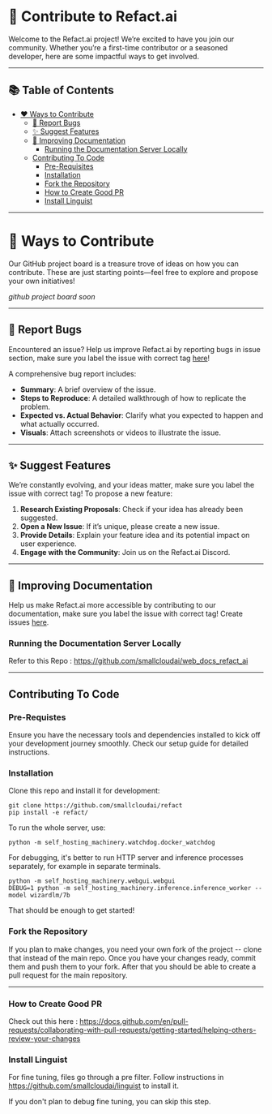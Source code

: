 
# 🌟 Contribute to Refact.ai

Welcome to the Refact.ai project! We’re excited to have you join our community. Whether you’re a first-time contributor or a seasoned developer, here are some impactful ways to get involved.

---

## 📚 Table of Contents

- [❤️ Ways to Contribute](#-ways-to-contribute)
  - [🐛 Report Bugs](#-report-bugs)
  - [✨ Suggest Features](#-suggest-features)
  - [📖 Improving Documentation](#-improving-documentation)
    - [Running the Documentation Server Locally](#running-the-documentation-server-locally)
  - [Contributing To Code](#contributing-to-code)
    - [Pre-Requisites](#pre-requistes)
    - [Installation](#installation)
    - [Fork the Repository](#fork-the-repository)
    - [How to Create Good PR](#how-to-create-good-pr)
    - [Install Linguist](#install-linguist)
   

---
     

# 🚀 Ways to Contribute

Our GitHub project board is a treasure trove of ideas on how you can contribute. These are just starting points—feel free to explore and propose your own initiatives!

*github project board soon*

---

## 🐛 Report Bugs

Encountered an issue? Help us improve Refact.ai by reporting bugs in issue section, make sure you label the issue with correct tag [here](https://github.com/smallcloudai/refact/issues)! 

A comprehensive bug report includes:

- **Summary**: A brief overview of the issue.
- **Steps to Reproduce**: A detailed walkthrough of how to replicate the problem.
- **Expected vs. Actual Behavior**: Clarify what you expected to happen and what actually occurred.
- **Visuals**: Attach screenshots or videos to illustrate the issue.

---

## ✨ Suggest Features

We’re constantly evolving, and your ideas matter, make sure you label the issue with correct tag! To propose a new feature:

1. **Research Existing Proposals**: Check if your idea has already been suggested.
2. **Open a New Issue**: If it’s unique, please create a new issue.
3. **Provide Details**: Explain your feature idea and its potential impact on user experience.
4. **Engage with the Community**: Join us on the Refact.ai Discord.

---

## 📖 Improving Documentation

Help us make Refact.ai more accessible by contributing to our documentation, make sure you label the issue with correct tag! Create issues [here](https://github.com/smallcloudai/web_docs_refact_ai/issues).

### Running the Documentation Server Locally
Refer to this Repo : https://github.com/smallcloudai/web_docs_refact_ai


---

## Contributing To Code

### Pre-Requistes

Ensure you have the necessary tools and dependencies installed to kick off your development journey smoothly. Check our setup guide for detailed instructions.

### Installation

Clone this repo and install it for development:

```commandline
git clone https://github.com/smallcloudai/refact
pip install -e refact/
```

To run the whole server, use:

```commandline
python -m self_hosting_machinery.watchdog.docker_watchdog
```

For debugging, it's better to run HTTP server and inference processes separately, for example in
separate terminals.

```commandline
python -m self_hosting_machinery.webgui.webgui
DEBUG=1 python -m self_hosting_machinery.inference.inference_worker --model wizardlm/7b
```

That should be enough to get started!

### Fork the Repository

If you plan to make changes, you need your own fork of the project -- clone that instead of
the main repo. Once you have your changes ready, commit them and push them to your fork. After
that you should be able to create a pull request for the main repository.

---

### How to Create Good PR

Check out this here : https://docs.github.com/en/pull-requests/collaborating-with-pull-requests/getting-started/helping-others-review-your-changes


### Install Linguist

For fine tuning, files go through a pre filter. Follow instructions in
https://github.com/smallcloudai/linguist
to install it.

If you don't plan to debug fine tuning, you can skip this step.



